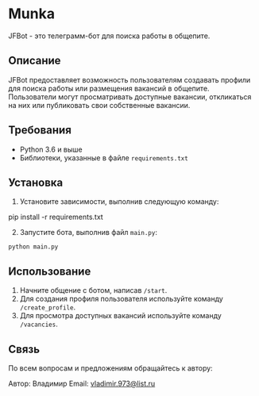 # Munka

JFBot - это телеграмм-бот для поиска работы в общепите.

## Описание

JFBot предоставляет возможность пользователям создавать профили для поиска работы или размещения вакансий в общепите. Пользователи могут просматривать доступные вакансии, откликаться на них или публиковать свои собственные вакансии.

## Требования

- Python 3.6 и выше
- Библиотеки, указанные в файле `requirements.txt`

## Установка

1. Установите зависимости, выполнив следующую команду:

pip install -r requirements.txt


2. Запустите бота, выполнив файл `main.py`:

`python main.py`

## Использование

1. Начните общение с ботом, написав `/start`.
2. Для создания профиля пользователя используйте команду `/create_profile`.
3. Для просмотра доступных вакансий используйте команду `/vacancies`.

## Связь

По всем вопросам и предложениям обращайтесь к автору:

Автор: Владимир
Email: vladimir.973@list.ru

